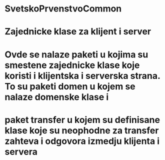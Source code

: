 # SvetskoPrvenstvoCommon
# Zajednicke klase za klijent i server
# Ovde se nalaze paketi u kojima su smestene zajednicke klase koje koristi i klijentska i serverska strana. To su paketi domen u kojem se nalaze domenske klase i 
# paket transfer u kojem su definisane klase koje su neophodne za transfer zahteva i odgovora izmedju klijenta i servera
